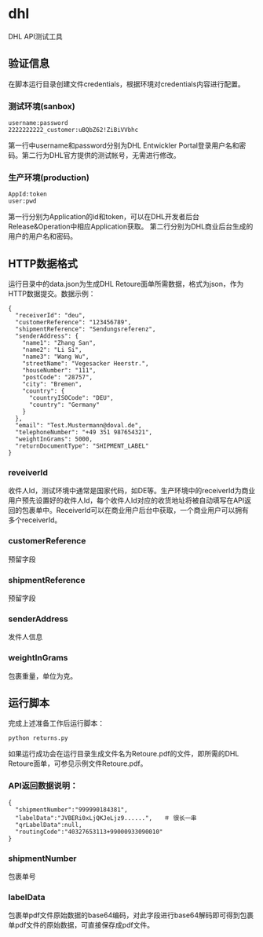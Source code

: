 # dhl
DHL API测试工具

## 验证信息
在脚本运行目录创建文件credentials，根据环境对credentials内容进行配置。
### 测试环境(sanbox)
```
username:password
2222222222_customer:uBQbZ62!ZiBiVVbhc
```

第一行中username和password分别为DHL Entwickler Portal登录用户名和密码。第二行为DHL官方提供的测试帐号，无需进行修改。  

### 生产环境(production)
```
AppId:token
user:pwd
```
第一行分别为Application的id和token，可以在DHL开发者后台Release&Operation中相应Application获取。
第二行分别为DHL商业后台生成的用户的用户名和密码。

## HTTP数据格式
运行目录中的data.json为生成DHL Retoure面单所需数据，格式为json，作为HTTP数据提交。数据示例：
```
{
  "receiverId": "deu",
  "customerReference": "123456789",
  "shipmentReference": "Sendungsreferenz",
  "senderAddress": {
    "name1": "Zhang San",
    "name2": "Li Si",
    "name3": "Wang Wu",
    "streetName": "Vegesacker Heerstr.",
    "houseNumber": "111",
    "postCode": "28757",
    "city": "Bremen",
    "country": {
      "countryISOCode": "DEU",
      "country": "Germany"
    }
  },
  "email": "Test.Mustermann@doval.de",
  "telephoneNumber": "+49 351 987654321",
  "weightInGrams": 5000,
  "returnDocumentType": "SHIPMENT_LABEL"
}
```
### reveiverId
收件人Id，测试环境中通常是国家代码，如DE等。生产环境中的receiverId为商业用户预先设置好的收件人Id，每个收件人Id对应的收货地址将被自动填写在API返回的包裹单中。ReceiverId可以在商业用户后台中获取，一个商业用户可以拥有多个receiverId。
### customerReference
预留字段
### shipmentReference
预留字段
### senderAddress
发件人信息
### weightInGrams
包裹重量，单位为克。

## 运行脚本
完成上述准备工作后运行脚本：
```
python returns.py
```
如果运行成功会在运行目录生成文件名为Retoure.pdf的文件，即所需的DHL Retoure面单，可参见示例文件Retoure.pdf。
### API返回数据说明：
```
{
  "shipmentNumber":"999990184381",
  "labelData":"JVBERi0xLjQKJeLjz9......",　　＃ 很长一串
  "qrLabelData":null,
  "routingCode":"40327653113+99000933090010"
}
```
### shipmentNumber
包裹单号
### labelData
包裹单pdf文件原始数据的base64编码，对此字段进行base64解码即可得到包裹单pdf文件的原始数据，可直接保存成pdf文件。

